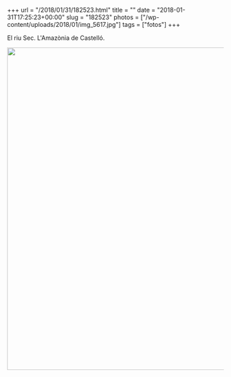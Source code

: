 +++
url = "/2018/01/31/182523.html"
title = ""
date = "2018-01-31T17:25:23+00:00"
slug = "182523"
photos = ["/wp-content/uploads/2018/01/img_5617.jpg"]
tags = ["fotos"]
+++

El riu Sec. L'Amazònia de Castelló.

<img src="/wp-content/uploads/2018/01/img_5617.jpg" class="wp-image-848 size-full" height="750" width="1000">

